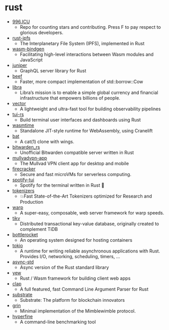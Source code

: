 # rust
- [996.ICU](https://github.com/996icu/996.ICU)
  - Repo for counting stars and contributing. Press F to pay respect to glorious developers.
- [rust-ipfs](https://github.com/ipfs-rust/rust-ipfs)
  - The Interplanetary File System (IPFS), implemented in Rust
- [wasm-bindgen](https://github.com/rustwasm/wasm-bindgen)
  - Facilitating high-level interactions between Wasm modules and JavaScript
- [juniper](https://github.com/graphql-rust/juniper)
  - GraphQL server library for Rust
- [beef](https://github.com/maciejhirsz/beef)
  - Faster, more compact implementation of std::borrow::Cow
- [libra](https://github.com/libra/libra)
  - Libra’s mission is to enable a simple global currency and financial infrastructure that empowers billions of people.
- [vector](https://github.com/timberio/vector)
  - A lightweight and ultra-fast tool for building observability pipelines
- [tui-rs](https://github.com/fdehau/tui-rs)
  - Build terminal user interfaces and dashboards using Rust
- [wasmtime](https://github.com/bytecodealliance/wasmtime)
  - Standalone JIT-style runtime for WebAssembly, using Cranelift
- [bat](https://github.com/sharkdp/bat)
  - A cat(1) clone with wings.
- [bitwarden_rs](https://github.com/dani-garcia/bitwarden_rs)
  - Unofficial Bitwarden compatible server written in Rust
- [mullvadvpn-app](https://github.com/mullvad/mullvadvpn-app)
  - The Mullvad VPN client app for desktop and mobile
- [firecracker](https://github.com/firecracker-microvm/firecracker)
  - Secure and fast microVMs for serverless computing.
- [spotify-tui](https://github.com/Rigellute/spotify-tui)
  - Spotify for the terminal written in Rust 🚀
- [tokenizers](https://github.com/huggingface/tokenizers)
  - 💥Fast State-of-the-Art Tokenizers optimized for Research and Production
- [warp](https://github.com/seanmonstar/warp)
  - A super-easy, composable, web server framework for warp speeds.
- [tikv](https://github.com/tikv/tikv)
  - Distributed transactional key-value database, originally created to complement TiDB
- [bottlerocket](https://github.com/bottlerocket-os/bottlerocket)
  - An operating system designed for hosting containers
- [tokio](https://github.com/tokio-rs/tokio)
  - A runtime for writing reliable asynchronous applications with Rust. Provides I/O, networking, scheduling, timers, ...
- [async-std](https://github.com/async-rs/async-std)
  - Async version of the Rust standard library
- [yew](https://github.com/yewstack/yew)
  - Rust / Wasm framework for building client web apps
- [clap](https://github.com/clap-rs/clap)
  - A full featured, fast Command Line Argument Parser for Rust
- [substrate](https://github.com/paritytech/substrate)
  - Substrate: The platform for blockchain innovators
- [grin](https://github.com/mimblewimble/grin)
  - Minimal implementation of the Mimblewimble protocol.
- [hyperfine](https://github.com/sharkdp/hyperfine)
  - A command-line benchmarking tool
